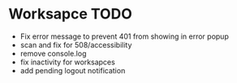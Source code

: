 # Worksapce TODO

* Fix error message to prevent 401 from showing in error popup
* scan and fix for 508/accessibility
* remove console.log
* fix inactivity for worksapces
* add pending logout notification
